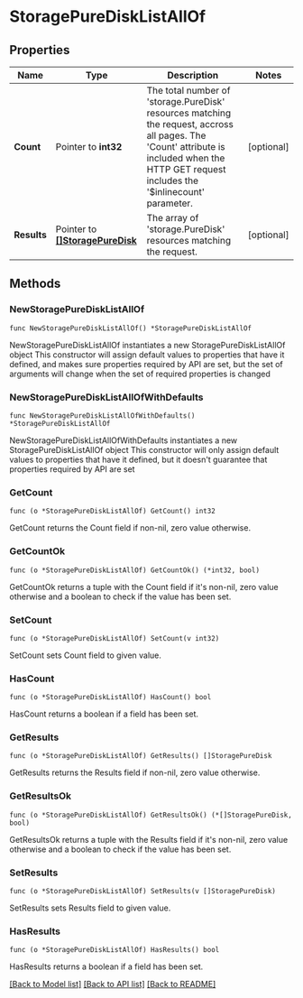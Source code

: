 # StoragePureDiskListAllOf

## Properties

Name | Type | Description | Notes
------------ | ------------- | ------------- | -------------
**Count** | Pointer to **int32** | The total number of &#39;storage.PureDisk&#39; resources matching the request, accross all pages. The &#39;Count&#39; attribute is included when the HTTP GET request includes the &#39;$inlinecount&#39; parameter. | [optional] 
**Results** | Pointer to [**[]StoragePureDisk**](storage.PureDisk.md) | The array of &#39;storage.PureDisk&#39; resources matching the request. | [optional] 

## Methods

### NewStoragePureDiskListAllOf

`func NewStoragePureDiskListAllOf() *StoragePureDiskListAllOf`

NewStoragePureDiskListAllOf instantiates a new StoragePureDiskListAllOf object
This constructor will assign default values to properties that have it defined,
and makes sure properties required by API are set, but the set of arguments
will change when the set of required properties is changed

### NewStoragePureDiskListAllOfWithDefaults

`func NewStoragePureDiskListAllOfWithDefaults() *StoragePureDiskListAllOf`

NewStoragePureDiskListAllOfWithDefaults instantiates a new StoragePureDiskListAllOf object
This constructor will only assign default values to properties that have it defined,
but it doesn't guarantee that properties required by API are set

### GetCount

`func (o *StoragePureDiskListAllOf) GetCount() int32`

GetCount returns the Count field if non-nil, zero value otherwise.

### GetCountOk

`func (o *StoragePureDiskListAllOf) GetCountOk() (*int32, bool)`

GetCountOk returns a tuple with the Count field if it's non-nil, zero value otherwise
and a boolean to check if the value has been set.

### SetCount

`func (o *StoragePureDiskListAllOf) SetCount(v int32)`

SetCount sets Count field to given value.

### HasCount

`func (o *StoragePureDiskListAllOf) HasCount() bool`

HasCount returns a boolean if a field has been set.

### GetResults

`func (o *StoragePureDiskListAllOf) GetResults() []StoragePureDisk`

GetResults returns the Results field if non-nil, zero value otherwise.

### GetResultsOk

`func (o *StoragePureDiskListAllOf) GetResultsOk() (*[]StoragePureDisk, bool)`

GetResultsOk returns a tuple with the Results field if it's non-nil, zero value otherwise
and a boolean to check if the value has been set.

### SetResults

`func (o *StoragePureDiskListAllOf) SetResults(v []StoragePureDisk)`

SetResults sets Results field to given value.

### HasResults

`func (o *StoragePureDiskListAllOf) HasResults() bool`

HasResults returns a boolean if a field has been set.


[[Back to Model list]](../README.md#documentation-for-models) [[Back to API list]](../README.md#documentation-for-api-endpoints) [[Back to README]](../README.md)


